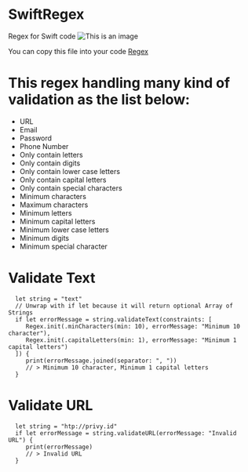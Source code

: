 # SwiftRegex
Regex for Swift code
![This is an image](https://ik.imagekit.io/m1ke1magek1t/Github_Readme_/Swift_Regex_j5WM--g1N.png?ik-sdk-version=javascript-1.4.3&updatedAt=1673932121304)


You can copy this file into your code [Regex](https://github.com/mikekaels/SwiftRegex/blob/main/SwiftRegex/Regex.swift)

# This regex handling many kind of validation as the list below:
- URL
- Email
- Password
- Phone Number
- Only contain letters
- Only contain digits
- Only contain lower case letters
- Only contain capital letters
- Only contain special characters
- Minimum characters
- Maximum characters
- Minimum letters
- Minimum capital letters
- Minimum lower case letters
- Minimum digits
- Minimum special character

# Validate Text
```
  let string = "text"
  // Unwrap with if let because it will return optional Array of Strings
  if let errorMessage = string.validateText(constraints: [
     Regex.init(.minCharacters(min: 10), errorMessage: "Minimum 10 character"),
     Regex.init(.capitalLetters(min: 1), errorMessage: "Minimum 1 capital letters")
  ]) {
     print(errorMessage.joined(separator: ", ")) 
     // > Minimum 10 character, Minimum 1 capital letters
  }
```

# Validate URL
```
  let string = "htp://privy.id"
  if let errorMessage = string.validateURL(errorMessage: "Invalid URL") {
     print(errorMessage)
     // > Invalid URL
  }
```
